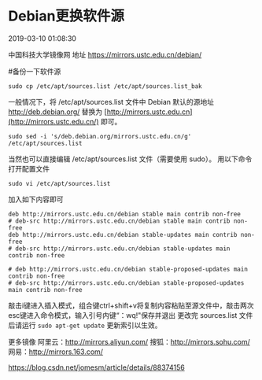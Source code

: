 # Debian更换软件源



 2019-03-10 01:08:30

中国科技大学镜像网
地址
https://mirrors.ustc.edu.cn/debian/

\#备份一下软件源

```
sudo cp /etc/apt/sources.list /etc/apt/sources.list_bak
```

一般情况下，将 /etc/apt/sources.list 文件中 Debian 默认的源地址 http://deb.debian.org/ 替换为 [http://mirrors.ustc.edu.cn](http://mirrors.ustc.edu.cn/) 即可。

```
sudo sed -i 's/deb.debian.org/mirrors.ustc.edu.cn/g' /etc/apt/sources.list
```

当然也可以直接编辑 /etc/apt/sources.list 文件（需要使用 sudo）。
用以下命令打开配置文件

```
sudo vi /etc/apt/sources.list
```

加入如下内容即可

```
deb http://mirrors.ustc.edu.cn/debian stable main contrib non-free
# deb-src http://mirrors.ustc.edu.cn/debian stable main contrib non-free
deb http://mirrors.ustc.edu.cn/debian stable-updates main contrib non-free
# deb-src http://mirrors.ustc.edu.cn/debian stable-updates main contrib non-free

# deb http://mirrors.ustc.edu.cn/debian stable-proposed-updates main contrib non-free
# deb-src http://mirrors.ustc.edu.cn/debian stable-proposed-updates main contrib non-free
```

敲击i键进入插入模式，组合键ctrl+shift+v将复制内容粘贴至源文件中，敲击两次esc键进入命令模式，输入引号内键“：wq!"保存并退出
更改完 sources.list 文件后请运行 `sudo apt-get update` 更新索引以生效。

更多镜像
阿里云：http://mirrors.aliyun.com/
搜狐：http://mirrors.sohu.com/
网易：http://mirrors.163.com/







https://blog.csdn.net/jomesm/article/details/88374156